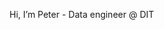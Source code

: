 Hi, I’m Peter - Data engineer @ DIT

<!---
PeterWoodcock-DIT/PeterWoodcock-DIT is a ✨ special ✨ repository because its `README.md` (this file) appears on your GitHub profile.
You can click the Preview link to take a look at your changes.
--->
